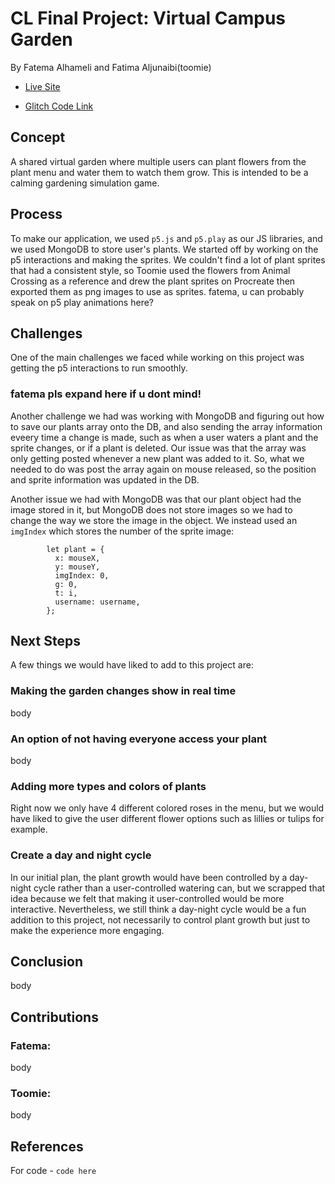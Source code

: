 # CL Final Project: Virtual Campus Garden
By Fatema Alhameli and Fatima Aljunaibi(toomie)

* [Live Site](https://campus-garden.glitch.me)

* [Glitch Code Link](https://glitch.com/edit/#!/campus-garden)

## Concept
A shared virtual garden where multiple users can plant flowers from the plant menu and water them to watch them grow. 
This is intended to be a calming gardening simulation game. 


## Process
To make our application, we used ```p5.js``` and ```p5.play``` as our JS libraries, and we used MongoDB to store user's plants. 
We started off by working on the p5 interactions and making the sprites. We couldn't find a lot of plant sprites that had a consistent style, so 
Toomie used the flowers from Animal Crossing as a reference and drew the plant sprites on Procreate then exported them as png images to use as sprites. 
fatema, u can probably speak on p5 play animations here?



## Challenges
One of the main challenges we faced while working on this project was getting the p5 interactions to run smoothly. 
### fatema pls expand here if u dont mind!

Another challenge we had was working with MongoDB and figuring out how to save our plants array onto the DB, and also sending the array information eveery time a change is made, such as 
when a user waters a plant and the sprite changes, or if a plant is deleted. Our issue was that the array was only getting posted whenever a new plant was added to it.
So, what we needed to do was post the array again on mouse released, so the position and sprite information was updated in the DB. 

Another issue we had with MongoDB was that our plant object had the image stored in it, but MongoDB does not store images so we had to change the way we store 
the image in the object. We instead used an ```imgIndex``` which stores the number of the sprite image:

```
        let plant = {
          x: mouseX,
          y: mouseY,
          imgIndex: 0,
          g: 0,
          t: i,
          username: username,
        };
```

## Next Steps
A few things we would have liked to add to this project are:

### Making the garden changes show in real time
body

### An option of not having everyone access your plant
body

### Adding more types and colors of plants
Right now we only have 4 different colored roses in the menu, but we would have liked to give the user different flower options such as lillies or tulips for example.

### Create a day and night cycle
In our initial plan, the plant growth would have been controlled by a day-night cycle rather than a user-controlled watering can, but we scrapped that idea because we felt that making it user-controlled would be more interactive. Nevertheless, we still think a day-night cycle would be a fun addition to this project, not necessarily to control plant growth but just to make the experience more engaging.



## Conclusion
body


## Contributions

### Fatema:
body

### Toomie:
body

## References



For code - ```code here ```
